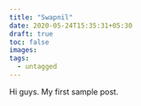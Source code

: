 ```yaml
---
title: "Swapnil"
date: 2020-05-24T15:35:31+05:30
draft: true
toc: false
images:
tags: 
  - untagged
---
```


Hi guys. My first sample post.
